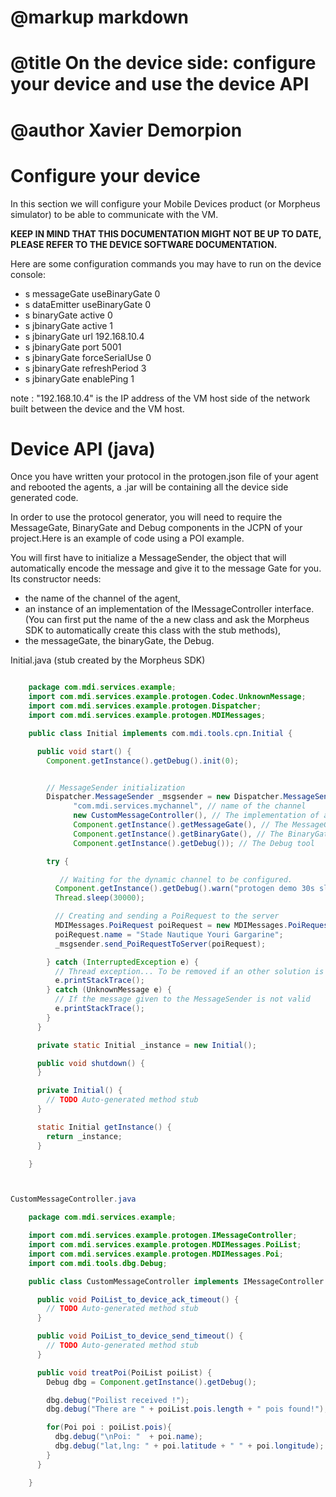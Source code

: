 # @markup markdown
# @title On the device side: configure your device and use the device API
# @author Xavier Demorpion

# Configure your device #

In this section we will configure your Mobile Devices product (or Morpheus simulator) to be able to communicate with the VM.

**KEEP IN MIND THAT THIS DOCUMENTATION MIGHT NOT BE UP TO DATE, PLEASE REFER TO THE DEVICE SOFTWARE DOCUMENTATION.**

Here are some configuration commands you may have to run on the device console:

- s messageGate useBinaryGate 0
- s dataEmitter useBinaryGate 0
- s binaryGate active 0
- s jbinaryGate active 1
- s jbinaryGate url 192.168.10.4
- s jbinaryGate port 5001
- s jbinaryGate forceSerialUse 0
- s jbinaryGate refreshPeriod 3
- s jbinaryGate enablePing 1

note : "192.168.10.4" is the IP address of the VM host side of the network built between the device and the VM host.

# Device API (java)

Once you have written your protocol in the protogen.json file of your agent and rebooted the agents, a .jar will be containing all the device side generated code.

In order to use the protocol generator, you will need to require the MessageGate, BinaryGate and Debug components in the JCPN of your project.Here is an example of code using a POI example.

You will first have to initialize a MessageSender, the object that will automatically encode the message and give it to the message Gate for you. Its constructor needs:

* the name of the channel of the agent,
* an instance of an implementation of the IMessageController interface. (You can first put the name of the a new class and ask the Morpheus SDK to automatically create this class with the stub methods),
* the messageGate, the binaryGate, the Debug.

Initial.java (stub created by the Morpheus SDK)

``` java

    package com.mdi.services.example;
    import com.mdi.services.example.protogen.Codec.UnknownMessage;
    import com.mdi.services.example.protogen.Dispatcher;
    import com.mdi.services.example.protogen.MDIMessages;

    public class Initial implements com.mdi.tools.cpn.Initial {

      public void start() {
        Component.getInstance().getDebug().init(0);


        // MessageSender initialization
        Dispatcher.MessageSender _msgsender = new Dispatcher.MessageSender(
              "com.mdi.services.mychannel", // name of the channel
              new CustomMessageController(), // The implementation of a IMessageController interface
              Component.getInstance().getMessageGate(), // The MessageGate
              Component.getInstance().getBinaryGate(), // The BinaryGate
              Component.getInstance().getDebug()); // The Debug tool

        try {

           // Waiting for the dynamic channel to be configured.
          Component.getInstance().getDebug().warn("protogen demo 30s sleep");
          Thread.sleep(30000);

          // Creating and sending a PoiRequest to the server
          MDIMessages.PoiRequest poiRequest = new MDIMessages.PoiRequest();
          poiRequest.name = "Stade Nautique Youri Gargarine";
          _msgsender.send_PoiRequestToServer(poiRequest);

        } catch (InterruptedException e) {
          // Thread exception... To be removed if an other solution is found
          e.printStackTrace();
        } catch (UnknownMessage e) {
          // If the message given to the MessageSender is not valid
          e.printStackTrace();
        }
      }

      private static Initial _instance = new Initial();

      public void shutdown() {
      }

      private Initial() {
        // TODO Auto-generated method stub
      }

      static Initial getInstance() {
        return _instance;
      }

    }



CustomMessageController.java

    package com.mdi.services.example;

    import com.mdi.services.example.protogen.IMessageController;
    import com.mdi.services.example.protogen.MDIMessages.PoiList;
    import com.mdi.services.example.protogen.MDIMessages.Poi;
    import com.mdi.tools.dbg.Debug;

    public class CustomMessageController implements IMessageController {

      public void PoiList_to_device_ack_timeout() {
        // TODO Auto-generated method stub
      }

      public void PoiList_to_device_send_timeout() {
        // TODO Auto-generated method stub
      }

      public void treatPoi(PoiList poiList) {
        Debug dbg = Component.getInstance().getDebug();

        dbg.debug("Poilist received !");
        dbg.debug("There are " + poiList.pois.length + " pois found!");

        for(Poi poi : poiList.pois){
          dbg.debug("\nPoi: "  + poi.name);
          dbg.debug("lat,lng: " + poi.latitude + " " + poi.longitude);
        }
      }

    }

```